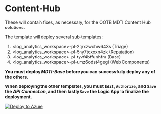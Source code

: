 # Content-Hub
These will contain fixes, as necessary, for the OOTB MDTI Content Hub solutions.

The template will deploy several sub-templates:
1. <log_analytics_workspace>-pl-2qrxzwchw643s (Triage)
2. <log_analytics_workspace>-pl-5hy7tcxoxn4zk (Reputation)
3. <log_analytics_workspace>-pl-tyvf4bffunhfm (Base)
4. <log_analytics_workspace>-pl-umz6odst4gegi (Web Components)

**You must deploy *MDTI-Base* before you can successfully deploy any of the others.**

**When deploying the other templates, you must `Edit`, `Authorize`, and `Save` the *API Connection*, and then lastly `Save` the Logic App to finalize the deployment.**

[![Deploy to Azure](https://aka.ms/deploytoazurebutton)](https://portal.azure.com/#create/Microsoft.Template/uri/https%3A%2F%2Fraw.githubusercontent.com%2Fmr-mongo%2FMDTI%2Fmain%2FContent-Hub%2FmainTemplate.json)